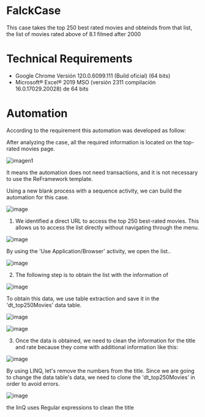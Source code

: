 # FalckCase
This case takes the top 250 best rated movies and obteinds from that list, the list of movies rated above of 8.1 filmed after 2000 

# Technical Requirements

- Google Chrome Versión 120.0.6099.111 (Build oficial) (64 bits)
- Microsoft® Excel® 2019 MSO (versión 2311 compilación 16.0.17029.20028) de 64 bits

# Automation
According to the requirement this automation was developed as follow:

After analyzing the case, all the required information is located on the top-rated movies page.

![imagen1](https://github.com/lithos13/FalckCase/assets/68198144/51119887-7f49-4797-8ae2-e124da22b377)

It means the automation does not need transactions, and it is not necessary to use the ReFramework template.


Using a new blank process with a sequence activity, we can build the automation for this case.

![image](https://github.com/lithos13/FalckCase/assets/68198144/b2a8a147-8a51-46ce-bd88-9e4ce0fde7d6)




1. We identified a direct URL to access the top 250 best-rated movies. This allows us to access the list directly without navigating through the menu.
   
![image](https://github.com/lithos13/FalckCase/assets/68198144/1fdd0ec2-3261-4dae-a6a2-841d757e6fde)

By using the 'Use Application/Browser' activity, we open the list..

![image](https://github.com/lithos13/FalckCase/assets/68198144/ef787a58-f7b0-4983-b4e1-0ca43ef5e55d)



2. The following step is to obtain the list with the information of
   
![image](https://github.com/lithos13/FalckCase/assets/68198144/1e04d6b8-56be-4aab-b170-f1a7099e5ddc)

To obtain this data, we use table extraction and save it in the 'dt_top250Movies' data table.

![image](https://github.com/lithos13/FalckCase/assets/68198144/a46978eb-85a3-4fd7-bb36-204f91bef4e7)

![image](https://github.com/lithos13/FalckCase/assets/68198144/32cafcb9-a3a2-4976-9862-dd35b79ad809)



3. Once the data is obtained, we need to clean the information for the title and rate because they come with additional information like this:

![image](https://github.com/lithos13/FalckCase/assets/68198144/45dc87b6-4a96-4936-9780-c81a287df1d5)

By using LINQ, let's remove the numbers from the title. Since we are going to change the data table's data, we need to clone the 'dt_top250Movies' in order to avoid errors.

![image](https://github.com/lithos13/FalckCase/assets/68198144/74b168a7-f227-4889-a933-08c92df5db4a)

the linQ uses Regular expressions to clean the title



